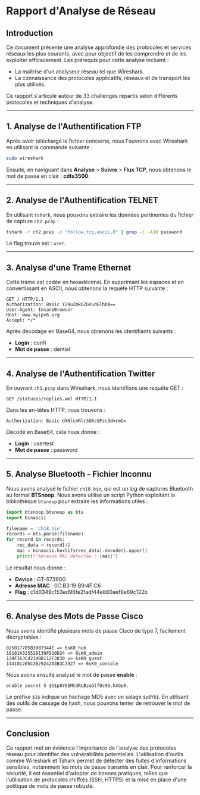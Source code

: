 # Rapport d'Analyse de Réseau

## Introduction
Ce document présente une analyse approfondie des protocoles et services réseaux les plus courants, avec pour objectif de les comprendre et de les exploiter efficacement. Les prérequis pour cette analyse incluent :
- La maîtrise d'un analyseur réseau tel que Wireshark.
- La connaissance des protocoles applicatifs, réseaux et de transport les plus utilisés.

Ce rapport s'articule autour de 33 challenges répartis selon différents protocoles et techniques d'analyse.

---

## 1. Analyse de l'Authentification FTP
Après avoir téléchargé le fichier concerné, nous l'ouvrons avec Wireshark en utilisant la commande suivante :
```bash
sudo wireshark
```
Ensuite, en naviguant dans **Analyse** > **Suivre** > **Flux TCP**, nous obtenons le mot de passe en clair : **cdts3500**.

---

## 2. Analyse de l'Authentification TELNET
En utilisant `tshark`, nous pouvons extraire les données pertinentes du fichier de capture `ch2.pcap` :
```bash
tshark -r ch2.pcap -z "follow,tcp,ascii,0" | grep -i -A10 password
```
Le flag trouvé est : `user`.

---

## 3. Analyse d'une Trame Ethernet
Cette trame est codée en hexadécimal. En supprimant les espaces et en convertissant en ASCII, nous obtenons la requête HTTP suivante :
```
GET / HTTP/1.1
Authorization: Basic Y29uZmk6ZGVudGlhbA==
User-Agent: InsaneBrowser
Host: www.myipv6.org
Accept: */*
```
Après décodage en Base64, nous obtenons les identifiants suivants :
- **Login** : confi
- **Mot de passe** : dential

---

## 4. Analyse de l'Authentification Twitter
En ouvrant `ch3.pcap` dans Wireshark, nous identifions une requête GET :
```
GET /statuses/replies.wml HTTP/1.1
```
Dans les en-têtes HTTP, nous trouvons :
```
Authorization: Basic dXNlcnRlc3Q6cGFzc3dvcmQ=
```
Décodé en Base64, cela nous donne :
- **Login** : usertest
- **Mot de passe** : password

---

## 5. Analyse Bluetooth - Fichier Inconnu
Nous avons analysé le fichier `ch18.bin`, qui est un log de captures Bluetooth au format **BTSnoop**. Nous avons utilisé un script Python exploitant la bibliothèque `btsnoop` pour extraire les informations utiles :
```python
import btsnoop.btsnoop as bts
import binascii

filename = 'ch18.bin'
records = bts.parse(filename)
for record in records:
    rec_data = record[4]
    mac = binascii.hexlify(rec_data).decode().upper()
    print(f"Adresse MAC détectée : {mac}")
```
Le résultat nous donne :
- **Device** : GT-S7390G
- **Adresse MAC** : 0C:B3:19:B9:4F:C6
- **Flag** : c1d0349c153ed96fe2fadf44e880aef9e69c122b

---

## 6. Analyse des Mots de Passe Cisco
Nous avons identifié plusieurs mots de passe Cisco de type 7, facilement décryptables :
```
025017705B3907344E => 6sK0_hub
10181A325528130F010D24 => 6sK0_admin
124F163C42340B112F3830 => 6sK0_guest
144101205C3B29242A3B3C3927 => 6sK0_console
```
Nous avons ensuite analysé le mot de passe **enable** :
```
enable secret 5 $1$p8Y6$MCdRLBzuGlfOs9S.hXOp0.
```
Le préfixe `$1$` indique un hachage MD5 avec un salage `$p8Y6$`. En utilisant des outils de cassage de hash, nous pouvons tenter de retrouver le mot de passe.

---

## Conclusion
Ce rapport met en évidence l'importance de l'analyse des protocoles réseau pour identifier des vulnérabilités potentielles. L'utilisation d'outils comme Wireshark et Tshark permet de détecter des fuites d'informations sensibles, notamment les mots de passe transmis en clair. Pour renforcer la sécurité, il est essentiel d'adopter de bonnes pratiques, telles que l'utilisation de protocoles chiffrés (SSH, HTTPS) et la mise en place d'une politique de mots de passe robuste.

